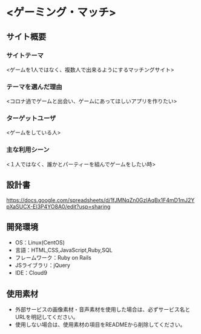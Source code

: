 # <ゲーミング・マッチ>

## サイト概要
### サイトテーマ
<ゲームを1人ではなく、複数人で出来るようにするマッチングサイト>

### テーマを選んだ理由
<コロナ過でゲームと出会い、ゲームにあってほしいアプリを作りたい>

### ターゲットユーザ
<ゲームをしている人>

### 主な利用シーン
<１人ではなく、誰かとパーティーを組んでゲームをしたい時>

## 設計書
<https://docs.google.com/spreadsheets/d/1fJMNqZn0GzIAqBx1F4mD1mJ2YpXaSUCX-El3P4YO8A0/edit?usp=sharing>

## 開発環境
- OS：Linux(CentOS)
- 言語：HTML,CSS,JavaScript,Ruby,SQL
- フレームワーク：Ruby on Rails
- JSライブラリ：jQuery
- IDE：Cloud9

## 使用素材
- 外部サービスの画像素材・音声素材を使用した場合は、必ずサービス名とURLを明記してください。
- 使用しない場合は、使用素材の項目をREADMEから削除してください。